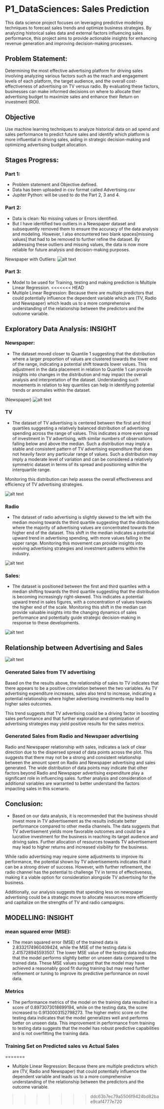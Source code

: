 # P1_DataSciences: Sales Prediction
This data science project focuses on leveraging predictive modeling techniques to forecast sales trends and optimize business strategies. By analyzing historical sales data and external factors influencing sales performance, this project aims to provide actionable insights for enhancing revenue generation and improving decision-making processes.

## Problem Statement:
Determining the most effective advertising platform for driving sales involving analyzing various factors such as the reach and engagement levels of each platform, the target audience, and the overall cost-effectiveness of advertising on TV versus radio. By evaluating these factors, businesses can make informed decisions on where to allocate their advertising budget to maximize sales and enhance their Return on investment (ROI).

## Objective
Use machine learning techniques to analyze historical data on ad spend and sales performance to predict future sales and identify which platform is more influential in driving sales, aiding in strategic decision-making and optimizing advertising budget allocation.

## Stages Progress:
### Part 1:
- Problem statement and Objective defined.
- Data has been uploaded in csv format called Advertising.csv
- Jupiter Python: will be used to do the Part 2, 3 and 4.

### Part 2:
- Data is clean: No missing values or Errors identified.
- But I have identified two outliers in a Newspaper dataset and subsequently removed them to ensure the accuracy of the data analysis and modeling. However, I also encountered two blank spaces[missing values] that had to be removed to further refine the dataset. By addressing these outliers and missing values, the data is now more reliable for future analysis and decision-making purposes.

Newspaper with Outliers:
![alt text](image.png)


### Part 3:
- Model to be used for Training, testing and making prediction is Multiple Linear Regression.
<<<<<<< HEAD
- Multiple Linear Regression: Because there are multiple predictors that could potentially influence the dependent variable which are (TV, Radio and Newspaper) which leads us to a more comprehensive understanding of the relationship between the predictors and the outcome variable.

## Exploratory Data Analysis: INSIGHT
### Newspaper:
- The dataset moved closer to Quantile 1 suggesting that the distribution where a larger proportion of values are clustered towards the lower end of the range, indicating a potential shift towards lower values. This adjustment in the data placement in relation to Quantile 1 can provide insights into changes in the distribution and may impact the overall analysis and interpretation of the dataset. Understanding such movements in relation to key quantiles can help in identifying potential trends or anomalies within the dataset.

(Newspaper)
![alt text](image-1.png)

### TV
- The dataset of TV advertising is centered between the first and third quartiles suggesting a relatively balanced distribution of advertising spending across the range of values. This indicates a more even spread of investment in TV advertising, with similar numbers of observations falling below and above the median. Such a distribution may imply a stable and consistent pattern of TV advertising expenditure that does not heavily favor any particular range of values. Such a distribution may imply a moderate level of variation and can be considered a relatively symmetric dataset in terms of its spread and positioning within the interquartile range.

Monitoring this distribution can help assess the overall effectiveness and efficiency of TV advertising strategies.



![alt text](image-3.png)

### Radio
- The dataset of radio advertising is slightly skewed to the left with the median moving towards the third quartile suggesting that the distribution where the majority of advertising values are concentrated towards the higher end of the dataset. This shift in the median indicates a potential upward trend in advertising spending, with more values falling in the upper range. Monitoring this movement can provide insights into evolving advertising strategies and investment patterns within the industry.
 

![alt text](image-2.png)

### Sales:
- The dataset is positioned between the first and third quartiles with a median shifting towards the third quartile suggesting that the distribution is becoming increasingly right-skewed. This indicates a potential upward trend in sales figures, with a concentration of values towards the higher end of the scale. Monitoring this shift in the median can provide valuable insights into the changing dynamics of sales performance and potentially guide strategic decision-making in response to these developments.

![alt text](image-4.png)

## Relationship between Advertising and Sales
![alt text](image-5.png)

### Generated Sales from TV advertising
Based on the the results above, the relationship of sales to TV indicates that there appears to be a positive correlation between the two variables. As TV advertising expenditure increases, sales also tend to increase, indicating a potential relationship where higher advertising investments may lead to higher sales outcomes. 

This trend suggests that TV advertising could be a driving factor in boosting sales performance and that further exploration and optimization of advertising strategies may yield positive results for the sales metrics.

### Generated Sales from Radio and Newspaer advertising
Radio and Newspaper relationship with sales, indicates  a lack of clear direction due to the dispersed spread of data points across the plot. This suggests that there may not be a strong and consistent relationship between the amount spent on Radio and Newspaper advertising and sales generated. The wide distribution of data points may indicate that other factors beyond Radio and Newspaper advertising expenditure play a significant role in influencing sales. further analysis and consideration of additional variables are warranted to better understand the factors impacting sales in this scenario.

## Conclusion:
- Based on our data analysis, it is recommended that the business should invest more in TV advertisement as the results indicate better performance compared to other media channels. The data suggests that TV advertisement yields more favorable outcomes and could be a lucrative investment for the business in reaching its target audience and driving sales. Further allocation of resources towards TV advertisement may lead to higher returns and increased visibility for the business.

While radio advertising may require some adjustments to improve its performance, the potential shown by TV advertisements indicates that it can be a strong driver of success. However, with further refinement, the radio channel has the potential to challenge TV in terms of effectiveness, making it a viable option for consideration alongside TV advertising for the business.

Additionally, our analysis suggests that spending less on newspaper advertising could be a strategic move to allocate resources more efficiently and capitalize on the strengths of TV and radio campaigns.

## MODELLING: INSIGHT
### mean squared error (MSE):
- The mean squared error (MSE) of the trained data is 2.8332174960409424, while the MSE of the testing data is 2.415728945593507. The lower MSE value of the testing data indicates that the model performs slightly better on unseen data compared to the trained data. These MSE values suggest that the model may have achieved a reasonably good fit during training but may need further refinement or tuning to improve its predictive performance on novel data.

### Metrics
- The performance metrics of the model on the training data resulted in a score of 0.8973073018699194, while on the testing data, the score increased to 0.9130003152798273. The higher metric score on the testing data indicates that the model generalizes well and performs better on unseen data. This improvement in performance from training to testing data suggests that the model has robust predictive capabilities and is not overfitting the training data.

### Training Set on Predicted sales vs Actual Sales
=======
- Multiple Linear Regression: Because there are multiple predictors which are (TV, Radio and Newspaper) that could potentially influence the dependent variable and leads us to a more comprehensive understanding of the relationship between the predictors and the outcome variable.
>>>>>>> ddc63b7ec79a5506f9424bd82bae9caf4777e720
